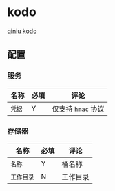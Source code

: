 # kodo

[qiniu kodo](https://www.qiniu.com/products/kodo)

## 配置

### 服务

| 名称   | 必填 | 评论            |
| ---- | -- | ------------- |
| `凭据` | Y  | 仅支持 `hmac` 协议 |

### 存储器

| 名称     | 必填 | 评论   |
| ------ | -- | ---- |
| `名称`   | Y  | 桶名称  |
| `工作目录` | N  | 工作目录 |
